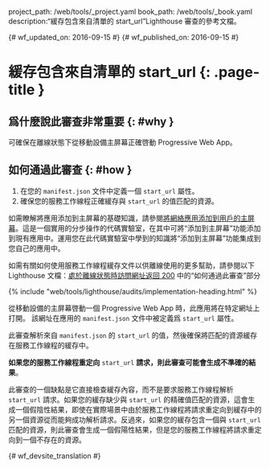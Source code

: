 project_path: /web/tools/_project.yaml
book_path: /web/tools/_book.yaml
description:“緩存包含來自清單的 start_url”Lighthouse 審查的參考文檔。

{# wf_updated_on: 2016-09-15 #}
{# wf_published_on: 2016-09-15 #}

# 緩存包含來自清單的 start_url {: .page-title }

## 爲什麼說此審查非常重要 {: #why }

可確保在離線狀態下從移動設備主屏幕正確啓動 Progressive Web App。


## 如何通過此審查 {: #how }

1. 在您的 `manifest.json` 文件中定義一個 `start_url` 屬性。
2. 確保您的服務工作線程正確緩存與 `start_url` 的值匹配的資源。


如需瞭解將應用添加到主屏幕的基礎知識，請參閱[將網絡應用添加到用戶的主屏幕](https://codelabs.developers.google.com/codelabs/add-to-home-screen)。這是一個實用的分步操作的代碼實驗室，在其中可將“添加到主屏幕”功能添加到現有應用中。運用您在此代碼實驗室中學到的知識將“添加到主屏幕”功能集成到您自己的應用中。


如需有關如何使用服務工作線程緩存文件以供離線使用的更多幫助，請參閱以下 Lighthouse 文檔：[處於離線狀態時訪問網址返回 200](http-200-when-offline#how) 中的“如何通過此審查”部分



{% include "web/tools/lighthouse/audits/implementation-heading.html" %}

從移動設備的主屏幕啓動一個 Progressive Web App 時，此應用將在特定網址上打開。
該網址在應用的 `manifest.json` 文件中被定義爲 `start_url` 屬性。


此審查解析來自 `manifest.json` 的 `start_url` 的值，然後確保將匹配的資源緩存在服務工作線程的緩存中。


**如果您的服務工作線程重定向** `start_url` **請求，則此審查可能會生成不準確的結果**。


此審查的一個缺點是它直接檢查緩存內容，而不是要求服務工作線程解析 `start_url` 請求。如果您的緩存缺少與 `start_url` 的精確值匹配的資源，這會生成一個假陰性結果，即使在實際場景中由於服務工作線程將請求重定向到緩存中的另一個資源從而能夠成功解析請求。反過來，如果您的緩存包含一個與 `start_url` 匹配的資源，則此審查會生成一個假陽性結果，但是您的服務工作線程將請求重定向到一個不存在的資源。





{# wf_devsite_translation #}

